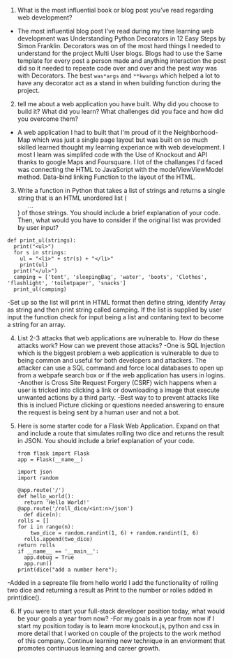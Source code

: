 1.  What is the most influential book or blog post you’ve read regarding web development?
- The most influential blog post I've read during my time learning web development was Understanding Python Decorators in 12 Easy Steps by Simon Franklin. Decorators was on of the most hard things I needed to understand for the project Multi User blogs. Blogs had to use the Same template for every post a person made and anything interaction the post did so it needed to repeate code over and over and the pest way was with Decorators. The best `was*args` and `**kwargs` which helped a lot to have any decorator act as a stand in when building function during the project. 
2.  tell me about a web application you have built. Why did you choose to build it? What did you learn? What challenges did you face and how did you overcome them?
- A web application I had to built that I'm proud of it the Neighborhood-Map which was just a single page layout but was built on so much skilled learned thought my learning experiance with web development. I most I learn was simplifed code with the Use of Knockout and API thanks to google Maps and Foursquare. I lot of the challanges I'd faced was connecting the HTML to JavaScript with the modelViewViewModel method. Data-bind linking Function to the layout of the HTML. 
3.  Write a function in Python that takes a list of strings and returns a single string that is an HTML unordered list (<ul>...</ul>) of those strings. You should include a brief explanation of your code. Then, what would you have to consider if the original list was provided by user input?
```
def print_ul(strings):
  print("<ul>")
  for s in strings:
    ul = "<li>" + str(s) + "</li>"
    print(ul)
  print("</ul>")
  camping = ['tent', 'sleepingBag', 'water', 'boots', 'Clothes', 'flashlight', 'toiletpaper', 'snacks']
  print_ul(camping)
```
-Set up so the list will print in HTML format then define string, identify Array as string and then print string called camping. If the list is supplied by user input the function check for input being a list and contaning text to become a string for an array. 

4. List 2-3 attacks that web applications are vulnerable to. How do these attacks work? How can we prevent those attacks?
-One is SQL Injection which is the biggest problem a web application is vulnerable to due to being common and useful for both developers and attackers. The attacker can use a SQL command and force local databases to open up from a webpafe search box or if the web application has users in logins. 
-Another is Cross Site Request Forgery (CSRF) wich happens when a user is tricked into clicking a link or downloading a image that execute unwanted actions by a third party. 
-Best way to to prevent attacks like this is inclued Picture clicking or questions needed answering to ensure the request is being sent by a human user and not a bot. 
5. Here is some starter code for a Flask Web Application. Expand on that and include a route that simulates rolling two dice and returns the result in JSON. You should include a brief explanation of your code.

    ```
    from flask import Flask
    app = Flask(__name__)

    import json
    import random

    @app.route('/')
    def hello_world():
      return 'Hello World!'
    @app.route('/roll_dice/<int:n>/json')
	  def dice(n):
    rolls = []
    for i in range(n):
    	two_dice = random.randint(1, 6) + random.randint(1, 6)
      rolls.append(two_dice)
    return rolls
    if __name__ == '__main__':
      app.debug = True
      app.run()
    print(dice("add a number here");
    ```
-Added in a sepreate file from hello world I add the functionality of rolling two dice and returning a result as Print to the number or rolles added in print(dice(). 

6. If you were to start your full-stack developer position today, what would be your goals a year from now?
-For my goals in a year from now if I start my position today is to learn more knockout.js, python and css in more detail that I worked on couple of the projects to the work method of this company. Continue learning new technique in an enviorment that promotes continuous learning and career growth. 
